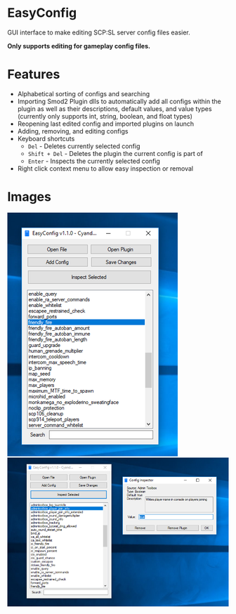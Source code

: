 # EasyConfig

GUI interface to make editing SCP:SL server config files easier.

**Only supports editing for gameplay config files.**

# Features
- Alphabetical sorting of configs and searching
- Importing Smod2 Plugin dlls to automatically add all configs within the plugin as well as their descriptions, default values, and value types (currently only supports int, string, boolean, and float types)
- Reopening last edited config and imported plugins on launch
- Adding, removing, and editing configs
- Keyboard shortcuts
  - `Del` - Deletes currently selected config
  - `Shift + Del` - Deletes the plugin the current config is part of
  - `Enter` - Inspects the currently selected config
- Right click context menu to allow easy inspection or removal

# Images

![](Screenshots/1.png)
![](Screenshots/2.png)
